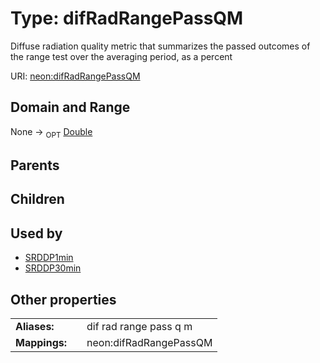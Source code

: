 
# Type: difRadRangePassQM


Diffuse radiation quality metric that summarizes the passed outcomes of the range test over the averaging period, as a percent

URI: [neon:difRadRangePassQM](https://data.neonscience.org/difRadRangePassQM)


## Domain and Range

None ->  <sub>OPT</sub> [Double](types/Double.md)

## Parents


## Children


## Used by

 * [SRDDP1min](SRDDP1min.md)
 * [SRDDP30min](SRDDP30min.md)

## Other properties

|  |  |  |
| --- | --- | --- |
| **Aliases:** | | dif rad range pass q m |
| **Mappings:** | | neon:difRadRangePassQM |

